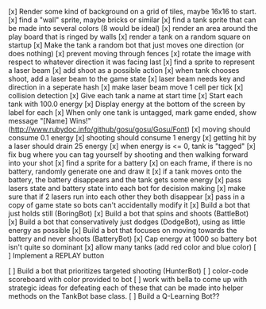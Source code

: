 [x] Render some kind of background on a grid of tiles, maybe 16x16 to start.
[x] find a "wall" sprite, maybe bricks or similar
[x] find a tank sprite that can be made into several colors (8 would be ideal)
[x] render an area around the play board that is ringed by walls
[x] render a tank on a random square on startup
[x] Make the tank a random bot that just moves one direction (or does nothing)
[x] prevent moving through fences
[x] rotate the image with respect to whatever direction it was facing last
[x] find a sprite to represent a laser beam
[x] add shoot as a possible action
[x] when tank chooses shoot, add a laser beam to the game state
[x] laser beam needs key and direction in a seperate hash
[x] make laser beam move 1 cell per tick
[x] collision detection
[x] Give each tank a name at start time
[x] Start each tank with 100.0 energy
[x] Display energy at the bottom of the screen by label for each
[x] When only one tank is untagged, mark game ended, show message "[Name] Wins!" (http://www.rubydoc.info/github/gosu/gosu/Gosu/Font)
[x] moving should consume 0.1 energy
[x] shooting should consume 1 energy
[x] getting hit by a laser should drain 25 energy
[x] when energy is <= 0, tank is "tagged"
[x] fix bug where you can tag yourself by shooting and then walking forward into your shot
[x] find a sprite for a battery
[x] on each frame, if there is no battery, randomly generate one and draw it
[x] if a tank moves onto the battery, the battery disappears and the tank gets some energy
[x] pass lasers state and battery state into each bot for decision making
[x] make sure that if 2 lasers run into each other they both disappear
[x] pass in a copy of game state so bots can't accidentally modify it
[x] Build a bot that just holds still (BoringBot)
[x] Build a bot that spins and shoots (BattleBot)
[x] Build a bot that conservatively just dodges (DodgeBot), using as little energy as possible
[x] Build a bot that focuses on moving towards the battery and never shoots (BatteryBot)
[x] Cap energy at 1000 so battery bot isn't quite so dominant
[x] allow many tanks (add red color and blue color)
[ ] Implement a REPLAY button

[ ] Build a bot that prioritizes targeted shooting (HunterBot)
[ ] color-code scoreboard with color provided to bot
[ ] work with bella to come up with strategic ideas for defeating each of these
    that can be made into helper methods on the TankBot base class.
[ ] Build a Q-Learning Bot??

